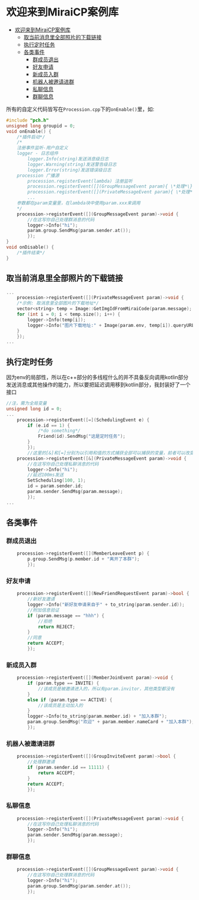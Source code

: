 # 欢迎来到MiraiCP案例库

* [欢迎来到MiraiCP案例库](#欢迎来到miraicp案例库)
  * [取当前消息里全部照片的下载链接](#取当前消息里全部照片的下载链接)
  * [执行定时任务](#执行定时任务)
  * [各类事件](#各类事件)
    * [群成员退出](#群成员退出)
    * [好友申请](#好友申请)
    * [新成员入群](#新成员入群)
    * [机器人被邀请进群](#机器人被邀请进群)
    * [私聊信息](#私聊信息)
    * [群聊信息](#群聊信息)

所有的自定义代码皆写在`Procession.cpp`下的`onEnable()`里，如:
```C++
#include "pch.h"
unsigned long groupid = 0;
void onEnable() {
	/*插件启动*/
	/*
	注册事件监听-用户自定义
	logger - 日志组件
		logger.Info(string)发送消息级日志
		logger.Warning(string)发送警告级日志
		logger.Error(string)发送错误级日志
	procession 广播源
		procession.registerEvent(lambda) 注册监听
		procession.registerEvent([](GroupMessageEvent param){ \*处理*\});是监听群消息
		procession.registerEvent([](PrivateMessageEvent param){ \*处理*\});是监听群消息
		...
	参数都在param变量里，在lambda块中使用param.xxx来调用
	*/
	procession->registerEvent([](GroupMessageEvent param)->void {
		//在这写你自己处理群消息的代码
		logger->Info("hi");
		param.group.SendMsg(param.sender.at());
		});
}
void onDisable() {
	/*插件结束*/
}
```

##  取当前消息里全部照片的下载链接
```C++
...
	procession->registerEvent([](PrivateMessageEvent param)->void {
	/*示例: 取消息里全部图片的下载地址*/
	vector<string> temp = Image::GetImgIdFromMiraiCode(param.message);
	for (int i = 0; i < temp.size(); i++) {
		logger->Info(temp[i]);
		logger->Info("图片下载地址:" + Image(param.env, temp[i]).queryURL());
	}
	});
...
```
## 执行定时任务
因为env的局部性，所以在c++部分的多线程什么的并不具备反向调用kotlin部分发送消息或其他操作的能力，所以要把延迟调用移到kotlin部分，我封装好了一个接口
```C++
//注，需为全局变量
unsigned long id = 0;
...
	procession->registerEvent([=](SchedulingEvent e) {
		if (e.id == 1) {
			/*do something*/
			Friend(id).SendMsg("这是定时任务");
		}
		});
		//这里的[&]和[=]分别为以引用和值的方式捕获全部可以捕获的变量，前者可以改变量值，相当于指针，后者无法更改，相当于本地一个局部变量并进行值传递，详细见搜索引擎的c++ lambda
	procession->registerEvent([&](PrivateMessageEvent param)->void {
		//在这写你自己处理私聊消息的代码
		logger->Info("hi");
		//延迟100ms发送
		SetScheduling(100, 1);
		id = param.sender.id;
		param.sender.SendMsg(param.message);
		});
...
```
## 各类事件

### 群成员退出

```C++
	procession->registerEvent([](MemberLeaveEvent p) {
		p.group.SendMsg(p.member.id + "离开了本群");
		});
```

### 好友申请
```C++
	procession->registerEvent([](NewFriendRequestEvent param)->bool {
		//新好友邀请
		logger->Info("新好友申请来自于" + to_string(param.sender.id));
		//附加信息验证
		if (param.message == "hhh") {
			//拒绝
			return REJECT;
		}
		//同意
		return ACCEPT;
		});
```

### 新成员入群
```C++
	procession->registerEvent([](MemberJoinEvent param)->void {
		if (param.type == INVITE) {
			//该成员是被邀请进入的，所以有param.invitor，其他类型都没有
		}
		else if (param.type == ACTIVE) {
			//该成员是主动加入的
		}
		logger->Info(to_string(param.member.id) + "加入本群");
		param.group.SendMsg("欢迎" + param.member.nameCard + "加入本群");
		});
```

### 机器人被邀请进群
```C++
	procession->registerEvent([](GroupInviteEvent param)->bool {
		//处理群邀请
		if (param.sender.id == 11111) {
			return ACCEPT;
		}
		return ACCEPT;
		});
```
### 私聊信息
```C++
	procession->registerEvent([](PrivateMessageEvent param)->void {
		//在这写你自己处理私聊消息的代码
		logger->Info("hi");
		param.sender.SendMsg(param.message);
		});
```

### 群聊信息
```C++
	procession->registerEvent([](GroupMessageEvent param)->void {
		//在这写你自己处理群消息的代码
		logger->Info("hi");
		param.group.SendMsg(param.sender.at());
		});	
```
